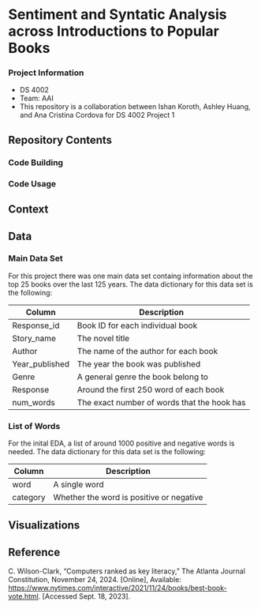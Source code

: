 # Sentiment and Syntatic Analysis across Introductions to Popular Books

### Project Information
  - DS 4002
  - Team: AAI
  - This repository is a collaboration between Ishan Koroth, Ashley Huang, and Ana Cristina Cordova for DS 4002 Project 1

## Repository Contents 
### Code Building 
### Code Usage

## Context 


## Data
### Main Data Set
For this project there was one main data set containg information about the top 25 books over the last 125 years. The data dictionary for this data set is the following:

|    Column     |  Description  |
| ------------- | ------------- |
| Response_id    | Book ID for each individual book |
| Story_name     | The novel title |
| Author         | The name of the author for each book |
| Year_published | The year the book was published |
| Genre          | A general genre the book belong to |
| Response       | Around the first 250 word of each book |
| num_words      | The exact number of words that the hook has |

### List of Words
For the inital EDA, a list of around 1000 positive and negative words is needed. The data dictionary for this data set is the following:

|    Column     |  Description  |
| ------------- | ------------- |
| word          | A single word |
| category      | Whether the word is positive or negative |


## Visualizations 

## Reference
C. Wilson-Clark, “Computers ranked as key literacy,” The Atlanta Journal
Constitution, November 24, 2024. [Online], Available: https://www.nytimes.com/interactive/2021/11/24/books/best-book-vote.html. [Accessed Sept. 18, 2023].

